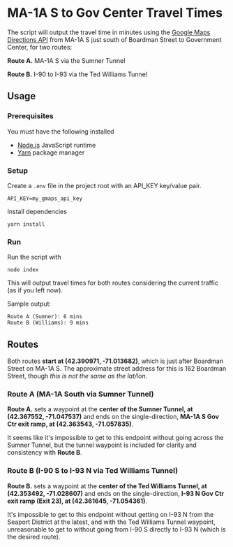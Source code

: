 # MA-1A S to Gov Center Travel Times
The script will output the travel time in minutes using the [Google Maps Directions API](https://developers.google.com/maps/documentation/directions/start) from MA-1A S just south of Boardman Street to Government Center, for two routes:

**Route A.** MA-1A S via the Sumner Tunnel

**Route B.** I-90 to I-93 via the Ted Williams Tunnel

## Usage
### Prerequisites
You must have the following installed
* [Node.js](https://nodejs.org/en/) JavaScript runtime
* [Yarn](https://yarnpkg.com/en/) package manager

### Setup
Create a `.env` file in the project root with an API_KEY key/value pair.
```
API_KEY=my_gmaps_api_key
```

Install dependencies
```
yarn install
```

### Run
Run the script with
```
node index
```

This will output travel times for both routes considering the current traffic (as if you left now).

Sample output:
```
Route A (Sumner): 6 mins
Route B (Williams): 9 mins
```

## Routes
Both routes **start at (42.390971, -71.013682)**, which is just after Boardman Street on MA-1A S. The approximate street address for this is 162 Boardman Street, though *this is not the same as the lat/lon*.

### Route A (MA-1A South via Sumner Tunnel)
**Route A.** sets a waypoint at the **center of the Sumner Tunnel, at (42.367552, -71.047537)** and ends on the single-direction, **MA-1A S Gov Ctr exit ramp, at (42.363543, -71.057835)**.

It seems like it's impossible to get to this endpoint without going across the Sumner Tunnel, but the tunnel waypoint is included for clarity and consistency with **Route B**.

### Route B (I-90 S to I-93 N via Ted Williams Tunnel)
**Route B.** sets a waypoint at the **center of the Ted Williams Tunnel, at (42.353492, -71.028607)** and ends on the single-direction, **I-93 N Gov Ctr exit ramp (Exit 23), at (42.361645, -71.054361)**.

It's impossible to get to this endpoint without getting on I-93 N from the Seaport District at the latest, and with the Ted Williams Tunnel waypoint, unreasonable to get to without going from I-90 S directly to I-93 N (which is the desired route).
